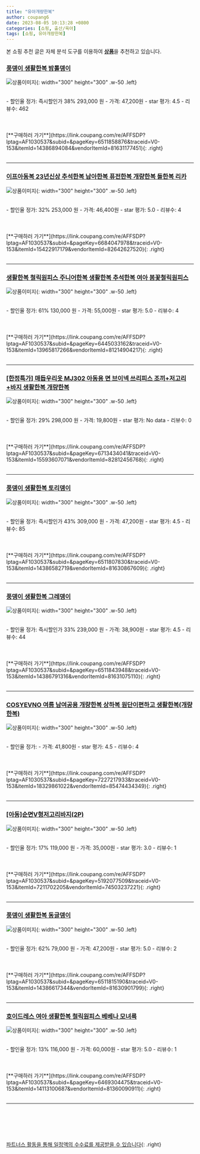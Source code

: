 ```yaml
---
title: "유아개량한복"
author: coupang6
date: 2023-08-05 10:13:28 +0800
categories: [쇼핑, 출산/육아]
tags: [쇼핑, 유아개량한복]
---
```


본 쇼핑 추천 글은 자체 분석 도구를 이용하여 [**상품**](https://link.coupang.com/a/bao1ui)을 추천하고 있습니다.

### [풍뎅이 생활한복 밤톨뎅이](https://link.coupang.com/re/AFFSDP?lptag=AF1030537&subid=&pageKey=6511858876&traceid=V0-153&itemId=14386894084&vendorItemId=81631177451)

![상품이미지](https://thumbnail6.coupangcdn.com/thumbnails/remote/230x230ex/image/vendor_inventory/44fa/614d8b895b084220a68af9ea32ba0ab8a49bbe111157c1db09cea6266e35.jpg){: width="300" height="300" .w-50 .left}


<br>
- 할인율 정가: 즉시할인가 38%  293,000   원
- 가격: 47,200원
- star 평가: 4.5
- 리뷰수: 462
<br>
<br>
<br>
<br>
[**구매하러 가기**](https://link.coupang.com/re/AFFSDP?lptag=AF1030537&subid=&pageKey=6511858876&traceid=V0-153&itemId=14386894084&vendorItemId=81631177451){: .right}
<br>
<br>

---

### [이프아동복 23년신상 추석한복 남아한복 퓨전한복 개량한복 돌한복 리카](https://link.coupang.com/re/AFFSDP?lptag=AF1030537&subid=&pageKey=6684047978&traceid=V0-153&itemId=15422917179&vendorItemId=82642627520)

![상품이미지](https://thumbnail9.coupangcdn.com/thumbnails/remote/230x230ex/image/vendor_inventory/ec47/640d6a78d37baaad594fd88e157104f984463109053f7cb3a3d05aaa3eb6.jpg){: width="300" height="300" .w-50 .left}


<br>
- 할인율 정가: 32%  253,000   원
- 가격: 46,400원
- star 평가: 5.0
- 리뷰수: 4
<br>
<br>
<br>
<br>
[**구매하러 가기**](https://link.coupang.com/re/AFFSDP?lptag=AF1030537&subid=&pageKey=6684047978&traceid=V0-153&itemId=15422917179&vendorItemId=82642627520){: .right}
<br>
<br>

---

### [생활한복 철릭원피스 주니어한복 생활한복 추석한복 여아 봄꽃철릭원피스](https://link.coupang.com/re/AFFSDP?lptag=AF1030537&subid=&pageKey=6445033162&traceid=V0-153&itemId=13965817266&vendorItemId=81214904217)

![상품이미지](https://thumbnail7.coupangcdn.com/thumbnails/remote/230x230ex/image/vendor_inventory/73b0/03d1e2005dbf9b9240e0b2a9cc56dd353d29457efbff5a87186fef75348b.png){: width="300" height="300" .w-50 .left}


<br>
- 할인율 정가: 61%  130,000   원
- 가격: 55,000원
- star 평가: 5.0
- 리뷰수: 4
<br>
<br>
<br>
<br>
[**구매하러 가기**](https://link.coupang.com/re/AFFSDP?lptag=AF1030537&subid=&pageKey=6445033162&traceid=V0-153&itemId=13965817266&vendorItemId=81214904217){: .right}
<br>
<br>

---

### [[한정특가] 매듭우리옷 MJ302 아동용 면 브이넥 쓰리피스 조끼+저고리+바지 생활한복 개량한복](https://link.coupang.com/re/AFFSDP?lptag=AF1030537&subid=&pageKey=6713434041&traceid=V0-153&itemId=15593607071&vendorItemId=82812456768)

![상품이미지](https://thumbnail8.coupangcdn.com/thumbnails/remote/230x230ex/image/vendor_inventory/11f8/e8a028cadf6df4b92c85ccb2e84fda58d21f53d4bed1a652215b6eb9848e.jpg){: width="300" height="300" .w-50 .left}


<br>
- 할인율 정가: 29%  298,000   원
- 가격: 19,800원
- star 평가: No data
- 리뷰수: 0
<br>
<br>
<br>
<br>
[**구매하러 가기**](https://link.coupang.com/re/AFFSDP?lptag=AF1030537&subid=&pageKey=6713434041&traceid=V0-153&itemId=15593607071&vendorItemId=82812456768){: .right}
<br>
<br>

---

### [풍뎅이 생활한복 토리뎅이](https://link.coupang.com/re/AFFSDP?lptag=AF1030537&subid=&pageKey=6511807830&traceid=V0-153&itemId=14386582719&vendorItemId=81630867609)

![상품이미지](https://thumbnail7.coupangcdn.com/thumbnails/remote/230x230ex/image/vendor_inventory/119f/6fb2217ec6967d2389edd1a29d67d2985701237cf78d36ce0faa13911013.jpg){: width="300" height="300" .w-50 .left}


<br>
- 할인율 정가: 즉시할인가 43%  309,000   원
- 가격: 47,200원
- star 평가: 4.5
- 리뷰수: 85
<br>
<br>
<br>
<br>
[**구매하러 가기**](https://link.coupang.com/re/AFFSDP?lptag=AF1030537&subid=&pageKey=6511807830&traceid=V0-153&itemId=14386582719&vendorItemId=81630867609){: .right}
<br>
<br>

---

### [풍뎅이 생활한복 그레뎅이](https://link.coupang.com/re/AFFSDP?lptag=AF1030537&subid=&pageKey=6511843948&traceid=V0-153&itemId=14386791316&vendorItemId=81631075110)

![상품이미지](https://thumbnail6.coupangcdn.com/thumbnails/remote/230x230ex/image/vendor_inventory/53fa/16107ec152a6283e1775c2eb6c18786aeba2e1375f08a6b20db874e5a0ac.jpg){: width="300" height="300" .w-50 .left}


<br>
- 할인율 정가: 즉시할인가 33%  239,000   원
- 가격: 38,900원
- star 평가: 4.5
- 리뷰수: 44
<br>
<br>
<br>
<br>
[**구매하러 가기**](https://link.coupang.com/re/AFFSDP?lptag=AF1030537&subid=&pageKey=6511843948&traceid=V0-153&itemId=14386791316&vendorItemId=81631075110){: .right}
<br>
<br>

---

### [COSYEVNO 여름 남여공용 개량한복 상하복 원단이편하고 생활한복(개량한복)](https://link.coupang.com/re/AFFSDP?lptag=AF1030537&subid=&pageKey=7227217933&traceid=V0-153&itemId=18329861022&vendorItemId=85474434349)

![상품이미지](https://thumbnail8.coupangcdn.com/thumbnails/remote/230x230ex/image/vendor_inventory/9b51/62df18eee3e0412ba30b3bf5e6effc31df4844a31c150b30e0533339c0c9.jpg){: width="300" height="300" .w-50 .left}


<br>
- 할인율 정가: 
- 가격: 41,800원
- star 평가: 4.5
- 리뷰수: 4
<br>
<br>
<br>
<br>
[**구매하러 가기**](https://link.coupang.com/re/AFFSDP?lptag=AF1030537&subid=&pageKey=7227217933&traceid=V0-153&itemId=18329861022&vendorItemId=85474434349){: .right}
<br>
<br>

---

### [[아동]순면V형저고리바지(2P)](https://link.coupang.com/re/AFFSDP?lptag=AF1030537&subid=&pageKey=5192077509&traceid=V0-153&itemId=7211702205&vendorItemId=74503237221)

![상품이미지](https://thumbnail10.coupangcdn.com/thumbnails/remote/230x230ex/image/vendor_inventory/f79c/fc9c539132c539e6ede7601e0c23510a57e01693f120d8cc2a46eb255b65.JPG){: width="300" height="300" .w-50 .left}


<br>
- 할인율 정가: 17%  119,000   원
- 가격: 35,000원
- star 평가: 3.0
- 리뷰수: 1
<br>
<br>
<br>
<br>
[**구매하러 가기**](https://link.coupang.com/re/AFFSDP?lptag=AF1030537&subid=&pageKey=5192077509&traceid=V0-153&itemId=7211702205&vendorItemId=74503237221){: .right}
<br>
<br>

---

### [풍뎅이 생활한복 동글뎅이](https://link.coupang.com/re/AFFSDP?lptag=AF1030537&subid=&pageKey=6511815190&traceid=V0-153&itemId=14386617344&vendorItemId=81630901799)

![상품이미지](https://thumbnail7.coupangcdn.com/thumbnails/remote/230x230ex/image/vendor_inventory/27a7/c8099e0f66946509a20a09eca00c906f12801bddc7d13c25714e04e4b7e4.jpg){: width="300" height="300" .w-50 .left}


<br>
- 할인율 정가: 62%  79,000   원
- 가격: 47,200원
- star 평가: 5.0
- 리뷰수: 2
<br>
<br>
<br>
<br>
[**구매하러 가기**](https://link.coupang.com/re/AFFSDP?lptag=AF1030537&subid=&pageKey=6511815190&traceid=V0-153&itemId=14386617344&vendorItemId=81630901799){: .right}
<br>
<br>

---

### [호이드레스 여아 생활한복 철릭원피스 베베나 모녀룩](https://link.coupang.com/re/AFFSDP?lptag=AF1030537&subid=&pageKey=6469304475&traceid=V0-153&itemId=14113100687&vendorItemId=81360090911)

![상품이미지](https://thumbnail7.coupangcdn.com/thumbnails/remote/230x230ex/image/vendor_inventory/6fec/03bc6ec7142558206eea43d871c816822000d9127ae763a69da9eb55a4e1.png){: width="300" height="300" .w-50 .left}


<br>
- 할인율 정가: 13%  116,000   원
- 가격: 60,000원
- star 평가: 5.0
- 리뷰수: 1
<br>
<br>
<br>
<br>
[**구매하러 가기**](https://link.coupang.com/re/AFFSDP?lptag=AF1030537&subid=&pageKey=6469304475&traceid=V0-153&itemId=14113100687&vendorItemId=81360090911){: .right}
<br>
<br>

---
<br><br><br><br><br> [파트너스 활동을 통해 일정액의 수수료를 제공받을 수 있습니다](https://link.coupang.com/a/bao1ui){: .right}